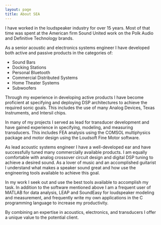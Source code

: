 ```yaml
---
layout: page
title: About SEA
---
```




I have worked in the loudspeaker industry for over 15 years.  Most of that time was spent at the American firm Sound United work on the Polk Audio and Definitive Technology brands.

As a senior acoustic and electronics systems engineer I have developed both active and passive products in the 
categories of:
-	Sound Bars
-	Docking Stations
-	Personal Bluetooth
-	Commercial Distributed Systems
-	Home Theater Systems
-	Subwoofers

Through my experience in developing active products I have become proficient at specifying and deploying DSP architectures to achieve the required sonic goals.  This includes the use of many Analog Devices, Texas Instruments, and Intersil chips.

In many of my projects I served as lead for transducer development and have gained experience in specifying, modeling, and measuring transducers.  This includes FEA analysis using the COMSOL multiphysics package and motor design using the Loudsoft Fine Motor software.

As lead acoustic systems engineer I have a well-developed ear and have successfully tuned many commercially available products.  I am equally comfortable with analog crossover circuit design and digital DSP tuning to achieve a desired sound.  As a lover of music and an accomplished guitarist I understand what makes a speaker sound great and how use the engineering tools available to achieve this goal.

In my work I seek out and use the best tools available to accomplish my task.  In addition to the software mentioned above I am a frequent user of MATLAB for data analysis, LEAP and SoundEasy for loudspeaker modeling and measurement, and frequently write my own applications in the C programming language to increase my productivity.

By combining an expertise in acoustics, electronics, and transducers I offer a unique value to the potential client.  
